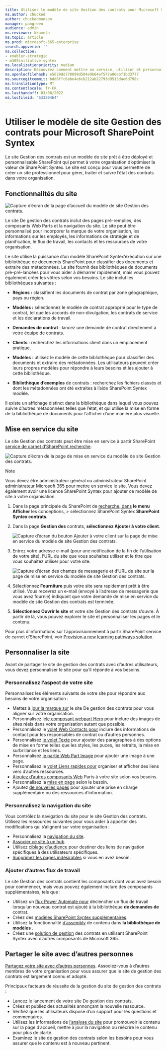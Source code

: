 ```yaml
---
title: Utiliser le modèle de site Gestion des contrats pour Microsoft SharePoint Syntex
ms.author: chucked
author: chuckedmonson
manager: pamgreen
audience: admin
ms.reviewer: kkameth
ms.topic: article
ms.prod: microsoft-365-enterprise
search.appverid: ''
ms.collection:
- enabler-strategic
- m365initiative-syntex
ms.localizationpriority: medium
description: Découvrez comment mettre en service, utiliser et personnaliser le modèle de site Gestion des contrats dans Microsoft SharePoint Syntex.
ms.openlocfilehash: e5629dd370899d504e9b64ef577a06ebf1bd3777
ms.sourcegitcommit: bdd6ffc6ebe4e6cb212ab22793d9513dae6d798c
ms.translationtype: MT
ms.contentlocale: fr-FR
ms.lasthandoff: 03/08/2022
ms.locfileid: "63320464"
---
```

# <a name="use-the-contracts-management-site-template-for-microsoft-sharepoint-syntex"></a>Utiliser le modèle de site Gestion des contrats pour Microsoft SharePoint Syntex

Le site Gestion des contrats est un modèle de site prêt à être déployé et personnalisable SharePoint qui permet à votre organisation d’optimiser la valeur de SharePoint Syntex. Le site est conçu pour vous permettre de créer un site professionnel pour gérer, traiter et suivre l’état des contrats dans votre organisation.

## <a name="features-of-the-site"></a>Fonctionnalités du site

![Capture d’écran de la page d’accueil du modèle de site Gestion des contrats.](../media/content-understanding/contracts-management-site-home-page.png)

Le site De gestion des contrats inclut des pages pré-remplies, des composants Web Parts et la navigation du site. Le site peut être personnalisé pour incorporer la marque de votre organisation, les informations sur les employés, les informations de stratégie et de planification, le flux de travail, les contacts et les ressources de votre organisation.

Le site utilise la puissance d’un modèle SharePoint Syntex’exécution sur une bibliothèque de documents SharePoint pour classifier des documents et extraire des métadonnées. Le site fournit des bibliothèques de documents pré-pré-lancées pour vous aider à démarrer rapidement, mais vous pouvez également créer les vôtres selon vos besoins. Le site inclut les bibliothèques suivantes :

- **Régions :** classifient les documents de contrat par zone géographique, pays ou région.

- **Modèles :** sélectionnez le modèle de contrat approprié pour le type de contrat, tel que les accords de non-divulgation, les contrats de service et les déclarations de travail.

- **Demandes de contrat** : lancez une demande de contrat directement à votre équipe de contrats.

- **Clients** : recherchez les informations client dans un emplacement pratique.

- **Modèles** : utilisez le modèle de cette bibliothèque pour classifier des documents et extraire des métadonnées. Les utilisateurs peuvent créer leurs propres modèles pour répondre à leurs besoins et les ajouter à cette bibliothèque.

- **Bibliothèque d’exemples** de contrats : recherchez les fichiers classés et dont les métadonnées ont été extraites à l’aide SharePoint Syntex modèle. 

Il existe un affichage distinct dans la bibliothèque dans lequel vous pouvez suivre d’autres métadonnées telles que l’état, et qui utilise la mise en forme de la bibliothèque de documents pour l’afficher d’une manière plus visuelle.

## <a name="provision-the-site"></a>Mise en service du site

Le site Gestion des contrats peut être mise en service à partir SharePoint [service de carnet d’SharePoint recherche](https://lookbook.microsoft.com/).

![Capture d’écran de la page de mise en service du modèle de site Gestion des contrats.](../media/content-understanding/contracts-management-site-provisioning-page.png)

> [!NOTE]
> Vous devez être administrateur général ou administrateur SharePoint administrateur Microsoft 365 pour mettre en service le site. Vous devez également avoir une licence SharePoint Syntex pour ajouter ce modèle de site à votre organisation.

1. Dans la page principale du SharePoint de [recherche, dans](https://lookbook.microsoft.com/) **le menu Afficher** les conceptions,  >  sélectionnez SharePoint Syntex **SharePoint Syntex contrats.**

2. Dans la page **Gestion des** contrats, **sélectionnez Ajouter à votre client**.

    ![Capture d’écran du bouton Ajouter à votre client sur la page de mise en service du modèle de site Gestion des contrats.](../media/content-understanding/contracts-management-site-add-to-your-tenant.png)

3. Entrez votre adresse e-mail (pour une notification de la fin de l’utilisation de votre site), l’URL du site que vous souhaitez utiliser et le titre que vous souhaitez utiliser pour votre site. 

    ![Capture d’écran des champs de messagerie et d’URL de site sur la page de mise en service du modèle de site Gestion des contrats.](../media/content-understanding/contracts-management-email-and-site-url.png)

4. Sélectionnez **Fourniture** puis votre site sera rapidement prêt à être utilisé. Vous recevrez un e-mail (envoyé à l’adresse de messagerie que vous avez fournie) indiquant que votre demande de mise en service du modèle de site Gestion des contrats est terminée.

5. **Sélectionnez Ouvrir le site** et votre site Gestion des contrats s’ouvre. À partir de là, vous pouvez explorer le site et personnaliser les pages et le contenu. 

Pour plus d’informations sur l’approvisionnement à partir SharePoint service de carnet d’SharePoint, voir [Provision a new learning pathways solution](/office365/customlearning/custom_provision).

## <a name="customize-the-site"></a>Personnaliser la site

Avant de partager le site de gestion des contrats avec d’autres utilisateurs, vous devez personnaliser le site pour qu’il réponde à vos besoins. 

### <a name="customize-the-look-and-feel-of-your-site"></a>Personnalisez l’aspect de votre site

Personnalisez les éléments suivants de votre site pour répondre aux besoins de votre organisation :

- Mettez à [jour la marque sur](https://support.microsoft.com/office/customize-your-sharepoint-site-320b43e5-b047-4fda-8381-f61e8ac7f59b) le site De gestion des contrats pour vous aligner sur votre organisation.
- Personnalisez le[le composant webpart Hero](https://support.microsoft.com/office/use-the-hero-web-part-d57f449b-19a0-4b0d-8ce3-be5866430645) pour inclure des images de sites réels dans votre organisation autant que possible.
- Personnalisez le [volet Web Contacts pour](https://support.microsoft.com/office/show-people-profiles-on-your-page-with-the-people-web-part-7e52c5f6-2d72-48fa-a9d3-d2750765fa05) inclure des informations de contact pour les responsables de contrat ou d’autres personnes.
- Personnalisez [le volet Texte](https://support.microsoft.com/office/add-text-and-tables-to-your-page-with-the-text-web-part-729c0aa1-bc0d-41e3-9cde-c60533f2c801) pour ajouter des paragraphes à des options de mise en forme telles que les styles, les puces, les retraits, la mise en surbrillance et les liens.
- Personnalisez [le partie Web Part Image](https://support.microsoft.com/office/use-the-image-web-part-a63b335b-ad0a-4954-a65d-33c6af68beb2) pour ajouter une image à une page.
- Personnalisez le [volet Liens rapides pour](https://support.microsoft.com/office/use-the-quick-links-web-part-e1df7561-209d-4362-96d4-469f85ab2a82) organiser et afficher des liens vers d’autres ressources.
- [Ajoutez d’autres composants Web](https://support.microsoft.com/office/using-web-parts-on-sharepoint-pages-336e8e92-3e2d-4298-ae01-d404bbe751e0) Parts à votre site selon vos besoins.
- Personnalisez la [mise en page](https://support.microsoft.com/office/add-sections-and-columns-on-a-sharepoint-modern-page-fc491eb4-f733-4825-8fe2-e1ed80bd0899) selon le besoin.
- Ajoutez [de nouvelles pages](https://support.microsoft.com/office/create-and-use-modern-pages-on-a-sharepoint-site-b3d46deb-27a6-4b1e-87b8-df851e503dec) pour ajouter une prise en charge supplémentaire ou des ressources d’information.

### <a name="customize-the-site-navigation"></a>Personnalisez la navigation du site

Vous contrôlez la navigation du site pour le site Gestion des contrats. Utilisez les ressources suivantes pour vous aider à apporter des modifications qui s’alignent sur votre organisation :

- Personnalisez la [navigation du site](https://support.microsoft.com/office/customize-the-navigation-on-your-sharepoint-site-3cd61ae7-a9ed-4e1e-bf6d-4655f0bf25ca).
- [Associer ce site à un hub](https://support.microsoft.com/office/associate-a-sharepoint-site-with-a-hub-site-ae0009fd-af04-4d3d-917d-88edb43efc05).
- Utilisez [ciblage d’audience](https://support.microsoft.com/office/target-navigation-news-and-files-to-specific-audiences-33d84cb6-14ed-4e53-a426-74c38ea32293) pour destiner des liens de navigation spécifiques à des utilisateurs spécifiques. 
- [Supprimez les pages indésirables](https://support.microsoft.com/office/delete-a-page-from-a-sharepoint-site-1d4197b8-31b6-460d-906b-3fb492a51db1) si vous en avez besoin.


### <a name="add-other-workflows"></a>Ajouter d’autres flux de travail

Le site Gestion des contrats contient les composants dont vous avez besoin pour commencer, mais vous pouvez également inclure des composants supplémentaires, tels que :

- Utilisez un [flux Power Automate pour](/power-automate/getting-started) déclencher un flux de travail lorsqu’un nouveau contrat est ajouté à la bibliothèque **de demandes de** contrat.
- Créez des [modèles SharePoint Syntex supplémentaires](/microsoft-365/contentunderstanding/#models).
- Utilisez la fonctionnalité [d’assembly](content-assembly.md) de contenu dans **la bibliothèque de modèles** .
- Créez une [solution de gestion](solution-manage-contracts-in-microsoft-365.md) des contrats en utilisant SharePoint Syntex avec d’autres composants de Microsoft 365.

## <a name="share-the-site-with-others"></a>Partager le site avec d’autres personnes

[Partagez votre site avec d’autres personnes](https://support.microsoft.com/office/share-a-site-958771a8-d041-4eb8-b51c-afea2eae3658). Associez-vous à d’autres membres de votre organisation pour vous assurer que le site de gestion des contrats est largement connu et adopté.

Principaux facteurs de réussite de la gestion du site de gestion des contrats :

- Lancez le lancement de votre site De gestion des contrats.
- Créez et publiez des actualités annonçant la nouvelle ressource.
- Vérifiez que les utilisateurs dispose d’un support pour les questions et commentaires.
- Utilisez les informations de [l’analyse du site](https://support.microsoft.com/office/view-usage-data-for-your-sharepoint-site-2fa8ddc2-c4b3-4268-8d26-a772dc55779e) pour promouvoir le contenu sur la page d’accueil, mettre à jour la navigation ou réécrire le contenu pour plus de clarté.
- Examinez le site de gestion des contrats selon les besoins pour vous assurer que le contenu est à nouveau pertinent.

